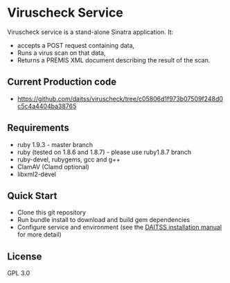 Viruscheck Service
==========================

Viruscheck service is a stand-alone Sinatra application. It:

* accepts a POST request containing data, 
* Runs a virus scan on that data,
* Returns a PREMIS XML document describing the result of the scan.
 
Current Production code
-----------------------
* https://github.com/daitss/viruscheck/tree/c05806d1f973b07509f248d0c5c4a4404ba38765

Requirements
------------
* ruby 1.9.3 - master branch
* ruby (tested on 1.8.6 and 1.8.7) - please use ruby1.8.7 branch
* ruby-devel, rubygems, gcc and g++
* ClamAV (Clamd optional)
* libxml2-devel

Quick Start
----------
* Clone this git repository
* Run bundle install to download and build gem dependencies
* Configure service and environment (see the [DAITSS installation manual](www.fcla.edu/daitss-test/installmanual.pdf) for more detail) 

License
-------
GPL 3.0

